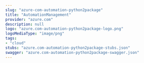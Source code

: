 ```yaml
---
slug: "azure-com-automation-python2package"
title: "AutomationManagement"
provider: "azure.com"
description: null
logo: "azure.com-automation-python2package-logo.png"
logoMediaType: "image/png"
tags:
- "cloud"
stubs: "azure.com-automation-python2package-stubs.json"
swagger: "azure.com-automation-python2package-swagger.json"
---
```


